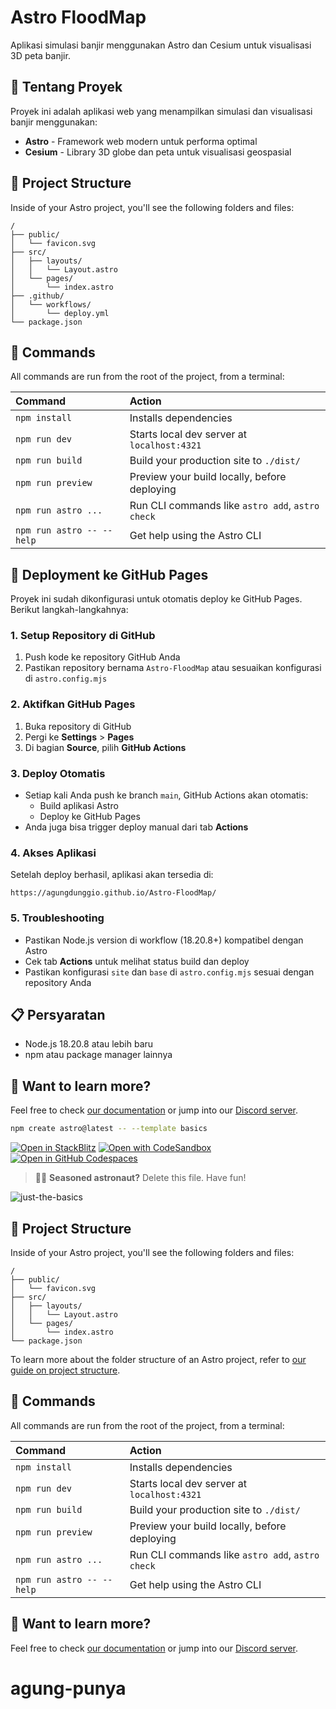 # Astro FloodMap

Aplikasi simulasi banjir menggunakan Astro dan Cesium untuk visualisasi 3D peta banjir.

## 🌊 Tentang Proyek

Proyek ini adalah aplikasi web yang menampilkan simulasi dan visualisasi banjir menggunakan:
- **Astro** - Framework web modern untuk performa optimal
- **Cesium** - Library 3D globe dan peta untuk visualisasi geospasial

## 🚀 Project Structure

Inside of your Astro project, you'll see the following folders and files:

```text
/
├── public/
│   └── favicon.svg
├── src/
│   ├── layouts/
│   │   └── Layout.astro
│   └── pages/
│       └── index.astro
├── .github/
│   └── workflows/
│       └── deploy.yml
└── package.json
```

## 🧞 Commands

All commands are run from the root of the project, from a terminal:

| Command                   | Action                                           |
| :------------------------ | :----------------------------------------------- |
| `npm install`             | Installs dependencies                            |
| `npm run dev`             | Starts local dev server at `localhost:4321`      |
| `npm run build`           | Build your production site to `./dist/`          |
| `npm run preview`         | Preview your build locally, before deploying     |
| `npm run astro ...`       | Run CLI commands like `astro add`, `astro check` |
| `npm run astro -- --help` | Get help using the Astro CLI                     |

## 🚀 Deployment ke GitHub Pages

Proyek ini sudah dikonfigurasi untuk otomatis deploy ke GitHub Pages. Berikut langkah-langkahnya:

### 1. Setup Repository di GitHub
1. Push kode ke repository GitHub Anda
2. Pastikan repository bernama `Astro-FloodMap` atau sesuaikan konfigurasi di `astro.config.mjs`

### 2. Aktifkan GitHub Pages
1. Buka repository di GitHub
2. Pergi ke **Settings** > **Pages**
3. Di bagian **Source**, pilih **GitHub Actions**

### 3. Deploy Otomatis
- Setiap kali Anda push ke branch `main`, GitHub Actions akan otomatis:
  - Build aplikasi Astro
  - Deploy ke GitHub Pages
- Anda juga bisa trigger deploy manual dari tab **Actions**

### 4. Akses Aplikasi
Setelah deploy berhasil, aplikasi akan tersedia di:
```
https://agungdunggio.github.io/Astro-FloodMap/
```

### 5. Troubleshooting
- Pastikan Node.js version di workflow (18.20.8+) kompatibel dengan Astro
- Cek tab **Actions** untuk melihat status build dan deploy
- Pastikan konfigurasi `site` dan `base` di `astro.config.mjs` sesuai dengan repository Anda

## 📋 Persyaratan

- Node.js 18.20.8 atau lebih baru
- npm atau package manager lainnya

## 👀 Want to learn more?

Feel free to check [our documentation](https://docs.astro.build) or jump into our [Discord server](https://astro.build/chat).

```sh
npm create astro@latest -- --template basics
```

[![Open in StackBlitz](https://developer.stackblitz.com/img/open_in_stackblitz.svg)](https://stackblitz.com/github/withastro/astro/tree/latest/examples/basics)
[![Open with CodeSandbox](https://assets.codesandbox.io/github/button-edit-lime.svg)](https://codesandbox.io/p/sandbox/github/withastro/astro/tree/latest/examples/basics)
[![Open in GitHub Codespaces](https://github.com/codespaces/badge.svg)](https://codespaces.new/withastro/astro?devcontainer_path=.devcontainer/basics/devcontainer.json)

> 🧑‍🚀 **Seasoned astronaut?** Delete this file. Have fun!

![just-the-basics](https://github.com/withastro/astro/assets/2244813/a0a5533c-a856-4198-8470-2d67b1d7c554)

## 🚀 Project Structure

Inside of your Astro project, you'll see the following folders and files:

```text
/
├── public/
│   └── favicon.svg
├── src/
│   ├── layouts/
│   │   └── Layout.astro
│   └── pages/
│       └── index.astro
└── package.json
```

To learn more about the folder structure of an Astro project, refer to [our guide on project structure](https://docs.astro.build/en/basics/project-structure/).

## 🧞 Commands

All commands are run from the root of the project, from a terminal:

| Command                   | Action                                           |
| :------------------------ | :----------------------------------------------- |
| `npm install`             | Installs dependencies                            |
| `npm run dev`             | Starts local dev server at `localhost:4321`      |
| `npm run build`           | Build your production site to `./dist/`          |
| `npm run preview`         | Preview your build locally, before deploying     |
| `npm run astro ...`       | Run CLI commands like `astro add`, `astro check` |
| `npm run astro -- --help` | Get help using the Astro CLI                     |

## 👀 Want to learn more?

Feel free to check [our documentation](https://docs.astro.build) or jump into our [Discord server](https://astro.build/chat).
# agung-punya
